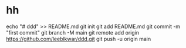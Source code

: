 # hh
echo "# ddd" >> README.md git init git add README.md git commit -m "first commit" git branch -M main git remote add origin https://github.com/leeblkwar/ddd.git git push -u origin main
